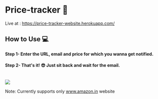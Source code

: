 # Price-tracker 🎯
Live at : https://price-tracker-website.herokuapp.com/

## How to Use 💻

#### Step 1- Enter the URL, email and price for which you wanna get notified.

#### Step 2- That's it! 😎 Just sit back and wait for the email.
#


![](readme.gif)

Note: Currently supports only www.amazon.in website

